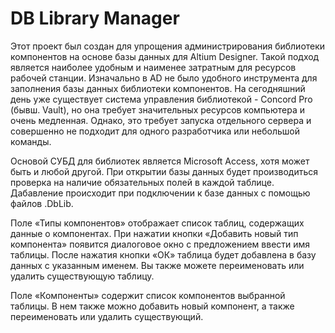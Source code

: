 # DB Library Manager

Этот проект был создан для упрощения администрирования библиотеки компонентов на основе базы данных для Altium Designer. Такой подход является наиболее удобным и наименее затратным для ресурсов рабочей станции. Изначально в AD не было удобного инструмента для заполнения базы данных библиотеки компонентов. На сегодняшний день уже существует система управления библиотекой - Concord Pro (бывш. Vault), но она требует значительных ресурсов компьютера и очень медленная. Однако, это требует запуска отдельного сервера и совершенно не подходит для одного разработчика или небольшой команды.

Основой СУБД для библиотек является Microsoft Access, хотя может быть и любой другой. При открытии базы данных будет производиться проверка на наличие обязательных полей в каждой таблице. Дабавление происходит при подключении к базе данных с помощью файлов .DbLib.

Поле «Типы компонентов» отображает список таблиц, содержащих данные о компонентах. При нажатии кнопки «Добавить новый тип компонента» появится диалоговое окно с предложением ввести имя таблицы. После нажатия кнопки «ОК» таблица будет добавлена в базу данных с указанным именем. Вы также можете переименовать или удалить существующую таблицу.

Поле «Компоненты» содержит список компонентов выбранной таблицы. В нем также можно добавить новый компонент, а также переименовать или удалить существующий.
